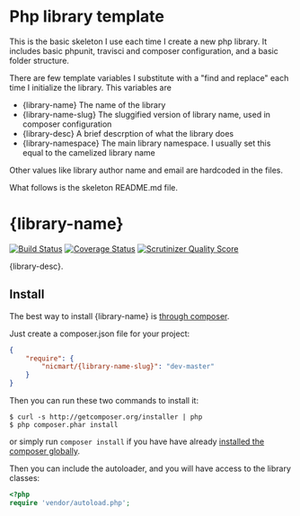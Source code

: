 # Php library template

This is the basic skeleton I use each time I create a new php library. It includes basic phpunit, travisci and composer configuration,
and a basic folder structure.

There are few template variables I substitute with a "find and replace" each time I initialize the library. This variables are
- {library-name} The name of the library
- {library-name-slug} The sluggified version of library name, used in composer configuration
- {library-desc} A brief descrption of what the library does
- {library-namespace} The main library namespace. I usually set this equal to the camelized library name

Other values like library author name and email are hardcoded in the files.

What follows is the skeleton README.md file.

# {library-name}
[![Build Status](https://travis-ci.org/nicmart/{library-name}.png?branch=master)](https://travis-ci.org/nicmart/{library-name})
[![Coverage Status](https://coveralls.io/repos/nicmart/{library-name}/badge.png?branch=master)](https://coveralls.io/r/nicmart/{library-name}?branch=master)
[![Scrutinizer Quality Score](https://scrutinizer-ci.com/g/nicmart/{library-name}/badges/quality-score.png?s=e06818508807c109a8c9354a73fc1a5227426c09)](https://scrutinizer-ci.com/g/nicmart/StringTemplate/)

{library-desc}.

## Install

The best way to install {library-name} is [through composer](http://getcomposer.org).

Just create a composer.json file for your project:

```JSON
{
    "require": {
        "nicmart/{library-name-slug}": "dev-master"
    }
}
```

Then you can run these two commands to install it:

    $ curl -s http://getcomposer.org/installer | php
    $ php composer.phar install

or simply run `composer install` if you have have already [installed the composer globally](http://getcomposer.org/doc/00-intro.md#globally).

Then you can include the autoloader, and you will have access to the library classes:

```php
<?php
require 'vendor/autoload.php';
```